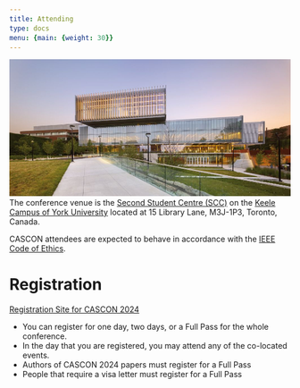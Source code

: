 ```yaml
---
title: Attending 
type: docs
menu: {main: {weight: 30}}
---
```

![Image alt](YorkUniversitySecondStudentCentre.jpg)
The conference venue is the <a href="https://youtu.be/enMcHisqOnc?si=ConM0H4mmWAy2gfH">Second Student Centre (SCC)</a> on the <a href="https://maps.app.goo.gl/kYmUzwPSLyVfnvio9"> Keele Campus of York University</a> located at 15 Library Lane, M3J-1P3, Toronto, Canada. 

CASCON attendees are expected to behave in accordance with the <a href="https://www.ieee.org/about/corporate/governance/p7-8.html">IEEE Code of Ethics</a>.


<h1>Registration</h1>


<a href="https://cscan-infocan.ca/co-located-tickets/">Registration Site for CASCON 2024</a>

<ul>
  <li>You can register for one day, two days, or a Full Pass for the whole conference.</li>
  <li>In the day that you are registered, you may attend any of the co-located events.</li>
  <li>Authors of CASCON 2024 papers must register for a Full Pass</li>
  <li>People that require a visa letter must register for a Full Pass</li>
</ul>
